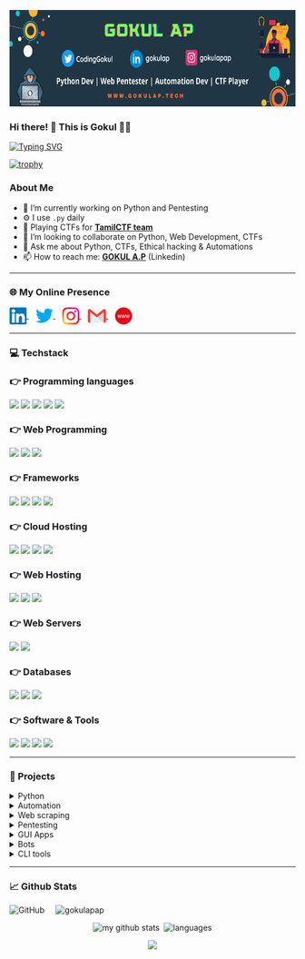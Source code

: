 
<!--
**gokulapap/gokulapap** is a ✨ _special_ ✨ repository because its `README.md` (this file) appears on your GitHub profile.
Here are some ideas to get you started:

- 🔭 I’m currently working on ...
- 🌱 I’m currently learning ...
- 👯 I’m looking to collaborate on ...
- 🤔 I’m looking for help with ...
- 💬 Ask me about ...
- 📫 How to reach me: ...
- 😄 Pronouns: ...
- ⚡ Fun fact: ...
-->

<img src="./img/gitbanner.svg" height=170px width=670px><img>
  
### Hi there! 👋 This is Gokul 👨‍💻

[![Typing SVG](https://readme-typing-svg.herokuapp.com?font=Ubuntu&color=%2336BCF7&vCenter=true&height=35&lines=root%40gokul~%23+whoami;%E2%9C%93+Python+Developer;%E2%9C%93+Web+Pentester;%E2%9C%93+CTF+Player+;%E2%9C%93+Automation+Developer+;%E2%9C%93+Open+source+Toolmaker+)](https://git.io/typing-svg)

[![trophy](https://github-profile-trophy.vercel.app/?username=gokulapap&theme=onedark&row=1&margin-w=2&margin-h=2)](https://github.com/gokulapap)


### About Me

- 🔭 I’m currently working on Python and Pentesting
- ⚙️ I use `.py` daily
- 🚩 Playing CTFs for **[TamilCTF team](https://ctftime.org/team/128998)**
- 👯 I’m looking to collaborate on Python, Web Development, CTFs
- 💬 Ask me about Python, CTFs, Ethical hacking & Automations
- 📫 How to reach me: **[GOKUL A.P](https://www.linkedin.com/in/gokulap)** (Linkedin)

<hr>

### 🌐  My Online Presence

<p align="left">
<a href="https://www.linkedin.com/in/gokulap" target="_blank">
  <img align="center" alt="gokulap | Linkedin" width="30px" src="https://github.com/SatYu26/SatYu26/blob/master/Assets/Linkedin.svg" />
</a> &nbsp;&nbsp;
<a href="https://twitter.com/CodingGokul" target="_blank">
  <img align="center" alt="gokulap | Twitter" width="31px" src="https://github.com/SatYu26/SatYu26/blob/master/Assets/Twitter.svg" />
</a> &nbsp;&nbsp;
<a href="https://www.instagram.com/gokulapap" target="_blank">
  <img align="center" alt="gokulap | Instagram" width="30px" src="https://github.com/SatYu26/SatYu26/blob/master/Assets/Instagram.svg" />
</a> &nbsp;&nbsp;
<a href="mailto:apgokul008@gmail.com">
  <img align="center" alt="gokulap | Gmail" width="32px" src="https://github.com/SatYu26/SatYu26/blob/master/Assets/Gmail.svg" />
</a> &nbsp;&nbsp;
<a href="https://gokulapap.github.io">
<img align="center" alt="gokulap | Blog" width="30px" src="https://github.com/SatYu26/SatYu26/blob/master/Assets/www.svg" />
</a> 
<p>

<hr>

<!--
### Hack the box and Try hack me badges
-->

### 💻 Techstack
 
### 👉 Programming languages
<p>
<img src="https://img.shields.io/badge/Python-00599C.svg?logo=python&logoColor=white"/>
<img src="https://img.shields.io/badge/Bash-681c64.svg?logo=gnubash&logoColor=white"/>
<img src="https://img.shields.io/badge/C%20-%232370ED.svg?logo=c&logoColor=white"/>
<img src="https://img.shields.io/badge/C++%20-%2300599C.svg?logo=c%2B%2B&logoColor=white"/>
<img src="https://img.shields.io/badge/Java-%23007396.svg?logo=java&logoColor=white"/>
</p>

### 👉 Web Programming
<p>
<img src="https://img.shields.io/badge/HTML5%20-%23E34F26.svg?logo=html5&logoColor=white"/>
<img src="https://img.shields.io/badge/JavaScript%20-%23F7DF1E.svg?logo=javascript&logoColor=black"/>
<img src="https://img.shields.io/badge/Bootstrap-%23563D7C.svg?style=flat&logo=bootstrap&logoColor=white"/>
</p>

### 👉 Frameworks
<p>
<img src="https://img.shields.io/badge/Selenium-008000.svg?logo=selenium&logoColor=white"/>
<img src="https://img.shields.io/badge/Flask-00599C.svg?logo=flask&logoColor=white"/>
<img src="https://img.shields.io/badge/Django-0f5238.svg?logo=django&logoColor=white"/>
<img src="https://img.shields.io/badge/FastAPI-00599C.svg?logo=fastapi&logoColor=white"/>
</p>

### 👉 Cloud Hosting
<p>
<img src="https://img.shields.io/badge/Heroku-6567a5.svg?logo=heroku&logoColor=white"/>
<img src="https://img.shields.io/badge/AWS-FF9900.svg?logo=amazonaws&logoColor=black"/>
<img src="https://img.shields.io/badge/Gcloud-4285F4.svg?logo=googlecloud&logoColor=white"/>
<img src="https://img.shields.io/badge/Azure-007FFF.svg?logo=microsoftazure&logoColor=white"/>
</p>

### 👉 Web Hosting
<p>
<img src="https://img.shields.io/badge/Netlify-4d9abf.svg?logo=netlify&logoColor=white"/>
<img src="https://img.shields.io/badge/Firebase-FFA611.svg?logo=firebase&logoColor=white"/>
<img src="https://img.shields.io/badge/Github%20Actions-2370ED.svg?logo=githubactions&logoColor=white"/>
</p>

### 👉 Web Servers
<p>
<img src="https://img.shields.io/badge/Apache-812878.svg?logo=apache&logoColor=white"/>
<img src="https://img.shields.io/badge/Gunicorn-499848.svg?logo=gunicorn&logoColor=white"/>
</p>

### 👉 Databases
<p>
<img src="https://img.shields.io/badge/PostgreSQL-336791.svg?logo=postgresql&logoColor=white"/>
<img src="https://img.shields.io/badge/OracleSQL-f80125.svg?logo=oracle&logoColor=white"/>
<img src="https://img.shields.io/badge/Sqlite-1a7dc4.svg?logo=sqlite&logoColor=white"/>
</p>

### 👉 Software & Tools
<p>
<img src="https://img.shields.io/badge/Dockers-0db7ed.svg?logo=docker&logoColor=white"/>
<img src="https://img.shields.io/badge/Git-F1502F.svg?logo=git&logoColor=white"/>
<img src="https://img.shields.io/badge/Notion-ffffff.svg?logo=notion&logoColor=black"/>
<img src="https://img.shields.io/badge/Visual%20Studio%20Code-0078d7.svg?logo=visual-studio-code&logoColor=white"/>
</p>


<!--
**📩 Latest Tech Blog Posts**
-->

<hr>

### 📘 Projects

<!-- split -->

<details>
<summary>Python</summary>
<ul>

<li><a href="https://github.com/gokulapap/Linux-Visual-Search" target="_blank">Linux Visual Search</a></li>
<li><a href="https://github.com/gokulapap/subdomainer-flask" target="_blank">Subdomainer Flask</a></li>
<li><a href="https://github.com/gokulapap/certificate-generator" target="_blank">Certificate Generator</a></li>

</ul>
</details>

<!-- split -->

<details>
<summary>Automation</summary>
<ul>

<li><a href="https://github.com/gokulapap/online_class_automation">Online class Automation</a></li>

</ul>
</details>

<!-- split -->

<details>
<summary>Web scraping</summary>
<ul>

<li><a href="https://github.com/gokulapap/freedemy" target="_blank">Free Udemy API</a></li>
<li><a href="https://github.com/gokulapap/Autoscraper-n-blogger">Autoscraper-n-blogger</a></li>

</ul>
</details>


<!-- split -->

<details>
<summary>Pentesting</summary>
<ul>

<li><a href="https://github.com/gokulapap/submax" target="_blank">Submax</a></li>
<li><a href="https://github.com/gokulapap/subdomainer-flask" target="_blank">Subdomainer flask</a></li>
<li><a href="https://github.com/gokulapap/dirbrute" target="_blank">Dirbrute</a></li>
<li><a href="https://github.com/gokulapap/bugdork" target="_blank">Bugdork</a></li>

</ul>
</details>

<!-- split -->

<details>
<summary>GUI Apps</summary>
<ul>

<li><a href="https://github.com/gokulapap/eazy-entry" target="_blank">Eazy Entry</a></li>

</ul>
</details>

<!-- split -->

<details>
<summary>Bots</summary>
<ul>

<li><a href="https://github.com/gokulapap/telebots" target="_blank">Telegram bots</a></li>
<li><a href="https://github.com/gokulapap/ai-chat-bot" target="_blank">AI Chat bot</a></li>
<li><a href="https://github.com/gokulapap/whatsasena-plugins" target="_blank">Whatsapp bots</a></li>

</ul>
</details>

<!-- split -->

<details>
<summary>CLI tools</summary>
<ul>

<li><a href="https://github.com/gokulapap/wget-drive" target="_blank">Wget Drive</a></li>
<li><a href="https://github.com/gokulapap/urlencode" target="_blank">Urlencode</a></li>
<li><a href="https://github.com/gokulapap/To-Do" target="_blank">To-Do</a></li>
<li><a href="https://github.com/gokulapap/wappalyzer-cli" target="_blank">Wappalyzer-CLI</a></li>
<li><a href="https://github.com/gokulapap/add-del-proto" target="_blank">Add-del-Proto</a></li>
<li><a href="https://github.com/gokulapap/Unshortener" target="_blank">Unshortener</a></li>
<li><a href="https://github.com/gokulapap/CovidVisualizer" target="_blank">Covid Visualizer</a></li>

</ul>
</details>

<hr>

### 📈 Github Stats
<!-- status codes -->
<p>
<img alt="GitHub" src="https://img.shields.io/badge/dynamic/json?logo=github&label=Github%20followers&query=%24.data.totalSubs&url=https%3A%2F%2Fapi.spencerwoo.com%2Fsubstats%2F%3Fsource%3Dgithub%26queryKey%3Dgokulapap">
</a>
&nbsp; &nbsp;
<img src="https://komarev.com/ghpvc/?username=gokulapap" alt="gokulapap"/>
</p>
  
<p align="center">
<img src="https://github-readme-stats.vercel.app/api?username=gokulapap&show_icons=true&theme=tokyonight" alt="my github stats" width="420"/>&nbsp;
<img src="https://github-readme-stats.vercel.app/api/top-langs/?username=gokulapap&layout=compact&theme=tokyonight" alt="languages" height="165">
</p>

<p align=center>
<img src="https://github-readme-streak-stats.herokuapp.com?user=gokulapap&theme=tokyonight&date_format=M%20j%5B%2C%20Y%5D"></img>
</p>
